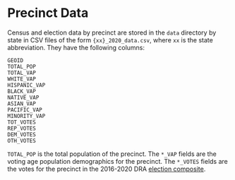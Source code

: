 # Precinct Data

Census and election data by precinct are stored in the `data` directory by state in CSV files of the form `{xx}_2020_data.csv`, where `xx` is the state abbreviation.
They have the following columns:

```
GEOID
TOTAL_POP
TOTAL_VAP
WHITE_VAP
HISPANIC_VAP
BLACK_VAP
NATIVE_VAP
ASIAN_VAP
PACIFIC_VAP
MINORITY_VAP
TOT_VOTES
REP_VOTES
DEM_VOTES
OTH_VOTES
```

`TOTAL_POP` is the total population of the precinct.
The `*_VAP` fields are the voting age population demographics for the precinct.
The `*_VOTES` fields are the votes for the precinct in the 2016-2020 DRA [election composite](https://medium.com/dra-2020/election-composites-13d05ed07864).